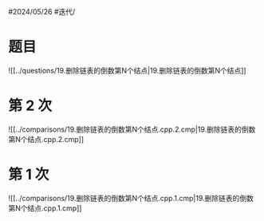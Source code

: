 #2024/05/26 #迭代/

# 题目

![[../questions/19.删除链表的倒数第N个结点|19.删除链表的倒数第N个结点]]

# 第 2 次

![[../comparisons/19.删除链表的倒数第N个结点.cpp.2.cmp|19.删除链表的倒数第N个结点.cpp.2.cmp]]

# 第 1 次

![[../comparisons/19.删除链表的倒数第N个结点.cpp.1.cmp|19.删除链表的倒数第N个结点.cpp.1.cmp]]